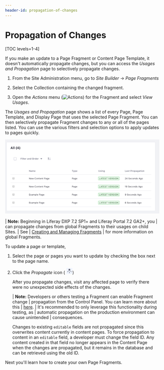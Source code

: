 ```yaml
---
header-id: propagation-of-changes
---
```


# Propagation of Changes

[TOC levels=1-4]

If you make an update to a Page Fragment or Content Page Template, it doesn't
automatically propagate changes, but you can access the *Usages and Propagation*
page to selectively propagate changes.

1.  From the Site Administration menu, go to *Site Builder* &rarr; *Page 
    Fragments*

2.  Select the Collection containing the changed fragment.

3.  Open the *Actions* menu (![Actions](../../../images/icon-actions.png)) for
    the Fragment and select *View Usages*.

The *Usages and Propagation* page shows a list of every Page, Page Template, 
and Display Page that uses the selected Page Fragment. You can then selectively
propagate Fragment changes to any or all of the pages listed. You can use the
various filters and selection options to apply updates to pages quickly.

![Figure 1: Viewing the Usages and Propagation page.](../../../../../images/fragment-usages-and-propagation.png)

| **Note:** Beginning in Liferay DXP 7.2 SP1+ and Liferay Portal 7.2 GA2+, you
| can propagate changes from global Fragments to their usages on child Sites.
| See 
| [Creating and Managing Fragments](/docs/7-2/user/-/knowledge_base/u/creating-page-fragments#creating-and-managing-fragments)
| for more information on global Fragments.

To update a page or template,

1.  Select the page or pages you want to update by checking the box next to the
    page name.

2.  Click the *Propagate* icon (
    ![Propagate](../../../../../images/icon-propagate.png))

    After you propagate changes, visit any affected page to verify there were no
    unexpected side effects of the changes.

    | **Note:** Developers or others testing a Fragment can enable Fragment change
    | propagation from the Control Panel. You can learn more about this
    | [here](/docs/7-2/frameworks/-/knowledge_base/f/managing-fragments-and-collections#propagating-fragment-changes-automatically).
    | It's recommended to only leverage this functionality during testing, as
    | automatic propagation on the production environment can cause unintended
    | consequences.

    Changes to existing `editable` fields are not propagated since this
    overwrites content currently in content pages. To force propagation to
    content in an `editable` field, a developer must change the field ID. Any
    content created in that field no longer appears in the Content Page
    when the changes are propagated, but it remains in the database and can
    be retrieved using the old ID.

Next you'll learn how to create your own Page Fragments.
